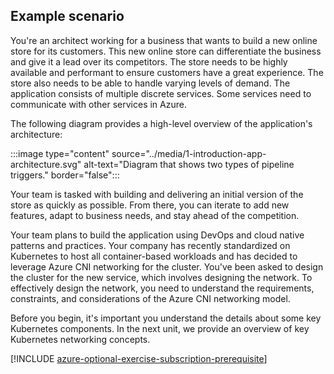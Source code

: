 ## Example scenario

You're an architect working for a business that wants to build a new online store for its customers. This new online store can differentiate the business and give it a lead over its competitors. The store needs to be highly available and performant to ensure customers have a great experience. The store also needs to be able to handle varying levels of demand. The application consists of multiple discrete services. Some services need to communicate with other services in Azure. 

The following diagram provides a high-level overview of the application's architecture:

:::image type="content" source="../media/1-introduction-app-architecture.svg" alt-text="Diagram that shows two types of pipeline triggers." border="false":::

Your team is tasked with building and delivering an initial version of the store as quickly as possible. From there, you can iterate to add new features, adapt to business needs, and stay ahead of the competition.

Your team plans to build the application using DevOps and cloud native patterns and practices. Your company has recently standardized on Kubernetes to host all container-based workloads and has decided to leverage Azure CNI networking for the cluster. You've been asked to design the cluster for the new service, which involves designing the network. To effectively design the network, you need to understand the requirements, constraints, and considerations of the Azure CNI networking model.

Before you begin, it's important you understand the details about some key Kubernetes components. In the next unit, we provide an overview of key Kubernetes networking concepts.

[!INCLUDE [azure-optional-exercise-subscription-prerequisite](../../../includes/azure-optional-exercise-subscription-prerequisite.md)]
